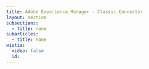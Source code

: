 ```yaml
---
title: Adobe Experience Manager - Classic Connector
layout: section
subsections:
  - title: none
subarticles:
  - title: none
wistia:
  video: false
  id:
---
```

